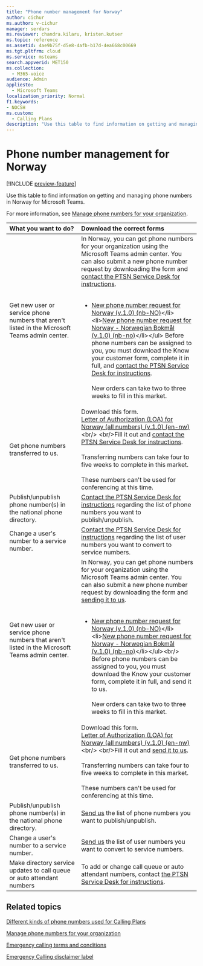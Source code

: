 ```yaml
---
title: "Phone number management for Norway"
author: cichur
ms.author: v-cichur
manager: serdars
ms.reviewer: chandra.kilaru, kristen.kutser
ms.topic: reference
ms.assetid: 4ae9b75f-d5e8-4afb-b17d-4ea668c00669
ms.tgt.pltfrm: cloud
ms.service: msteams
search.appverid: MET150
ms.collection: 
  - M365-voice
audience: Admin
appliesto: 
  - Microsoft Teams
localization_priority: Normal
f1.keywords:
- NOCSH
ms.custom: 
  - Calling Plans
description: "Use this table to find information on getting and managing phone numbers in Norway for Microsoft Teams."
---
```


# Phone number management for Norway

[!INCLUDE [preview-feature](../includes/preview-feature.md)]

Use this table to find information on getting and managing phone numbers in Norway for Microsoft Teams.
  
For more information, see [Manage phone numbers for your organization](manage-phone-numbers-for-your-organization.md).
  
|**What you want to do?**|**Download the correct forms**|
|:-----|:-----|
|Get new user or service phone numbers that aren't listed in the Microsoft Teams admin center.<br/> |In Norway, you can get phone numbers for your organization using the Microsoft Teams admin center. You can also submit a new phone number request by downloading the form and [contact the PTSN Service Desk for instructions](contact-pstn-service-desk.md).<br/><br/><ul><li>[New phone number request for Norway (v.1.0) (nb-NO)](https://download.microsoft.com/download/3/9/a/39adb4f0-74b8-424d-8830-2a116b576bee/know-your-customer-for-norway-(v.1.0)-(nb-NO).pdf)</li><li>[New phone number request for Norway - Norwegian Bokmål (v.1.0) (nb-no)](https://github.com/MicrosoftDocs/OfficeDocs-SkypeForBusiness/blob/live/Teams/downloads/new-number-request-forms/new-phone-number-request-for-the-united-states-(v.5.0)-(en-us).pdf?raw=true)</li></ul> Before phone numbers can be assigned to you, you must download the Know your customer form, complete it in full, and [contact the PTSN Service Desk for instructions](contact-pstn-service-desk.md). <br/><br/>New orders can take two to three weeks to fill in this market.  |
|Get phone numbers transferred to us.<br/> | Download this form. <br/>[Letter of Authorization (LOA) for Norway (all numbers) (v.1.0) (en-nw)](https://download.microsoft.com/download/b/6/f/b6f9b87b-6cee-42e0-afa0-e08db206995e/letter-of-authorization-(loa)-for-norway-(all-numbers)-(v.1.0)-(en-nw).pdf) <br/> <br/>Fill it out and [contact the PTSN Service Desk for instructions](contact-pstn-service-desk.md). <br/><br/>Transferring numbers can take four to five weeks to complete in this market.<br/><br/> These numbers can't be used for conferencing at this time.  |
|Publish/unpublish phone number(s) in the national phone directory.  <br/> |[Contact the PTSN Service Desk for instructions](contact-pstn-service-desk.md) regarding the list of phone numbers you want to publish/unpublish. <br/> |
|Change a user's number to a service number.  <br/> |[Contact the PTSN Service Desk for instructions](contact-pstn-service-desk.md) regarding the list of user numbers you want to convert to service numbers. <br/> |
|Get new user or service phone numbers that aren't listed in the Microsoft Teams admin center.<br/> |In Norway, you can get phone numbers for your organization using the Microsoft Teams admin center. You can also submit a new phone number request by downloading the form and [sending it to us](mailto:ptneu@microsoft.com).<br/><br/><ul><li>[New phone number request for Norway (v.1.0) (nb-NO)](https://download.microsoft.com/download/3/9/a/39adb4f0-74b8-424d-8830-2a116b576bee/know-your-customer-for-norway-(v.1.0)-(nb-NO).pdf)</li><li>[New phone number request for Norway - Norwegian Bokmål (v.1.0) (nb-no)](https://github.com/MicrosoftDocs/OfficeDocs-SkypeForBusiness/blob/live/Teams/downloads/new-number-request-forms/new-phone-number-request-for-the-united-states-(v.5.0)-(en-us).pdf?raw=true)</li></ul><br/> Before phone numbers can be assigned to you, you must download the Know your customer form, complete it in full, and send it to us. <br/><br/>New orders can take two to three weeks to fill in this market.  |
|Get phone numbers transferred to us.<br/> | Download this form. <br/>[Letter of Authorization (LOA) for Norway (all numbers) (v.1.0) (en-nw)](https://download.microsoft.com/download/a/6/8/a68d6c80-daf5-4d40-ba6e-d0f99db1041b/letter-of-authorization-(loa)-for-finland-(all-numbers)-(v1.0)-(en-fi).pdf) <br/> <br/>Fill it out and [send it to us](mailto:ptneu@microsoft.com). <br/><br/>Transferring numbers can take four to five weeks to complete in this market.<br/><br/> These numbers can't be used for conferencing at this time.  |
|Publish/unpublish phone number(s) in the national phone directory.  <br/> |[Send us](mailto:ptneu@microsoft.com) the list of phone numbers you want to publish/unpublish. <br/> |
|Change a user's number to a service number.  <br/> |[Send us](mailto:ptneu@microsoft.com) the list of user numbers you want to convert to service numbers. <br/> |
|Make directory service updates to call queue or auto attendant numbers|To add or change call queue or auto attendant numbers, contact [the PTSN Service Desk for instructions](contact-pstn-service-desk.md). |
   
## Related topics

[Different kinds of phone numbers used for Calling Plans](../different-kinds-of-phone-numbers-used-for-calling-plans.md)

[Manage phone numbers for your organization](manage-phone-numbers-for-your-organization.md)

[Emergency calling terms and conditions](../emergency-calling-terms-and-conditions.md)
  
[Emergency Calling disclaimer label](https://download.microsoft.com/download/a/8/0/a807c43d-2177-4fe0-8732-86b3784ae6e5/emergency-calling-label-(en-us)-(v.1.0).zip)
